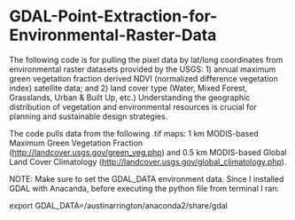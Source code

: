 # GDAL-Point-Extraction-for-Environmental-Raster-Data

The following code is for pulling the pixel data by lat/long coordinates from environmental raster datasets provided by the USGS: 1) annual maximum green vegetation fraction derived NDVI (normalized difference vegetation index) satellite data; and 2) land cover type (Water, Mixed Forest, Grasslands, Urban & Built Up, etc.) Understanding the geographic distribution of vegetation and environmental resources is crucial for planning and sustainable design strategies. 

The code pulls data from the following .tif maps: 1 km MODIS-based Maximum Green Vegetation Fraction (http://landcover.usgs.gov/green_veg.php) and 0.5 km MODIS-based Global Land Cover Climatology (http://landcover.usgs.gov/global_climatology.php).

NOTE: Make sure to set the GDAL_DATA environment data. Since I installed GDAL with Anacanda, before executing the python file from terminal I ran:

export GDAL_DATA=/austinarrington/anaconda2/share/gdal
